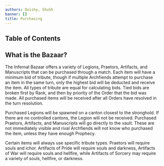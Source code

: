 ```yaml
---
authors: Doishy, ShuSh
banner: []
title: Purchasing
---
```



## Table of Contents

## What is the Bazaar?

The Infernal Bazaar offers a variety of Legions, Praetors, Artifacts, and Manuscripts that can be purchased through a match. Each item will have a minimum bid of tribute, though if multiple Archfiends attempt to purchase an item in the same turn, only the highest bid will be deducted and receive the item. All types of tribute are equal for calculating bids. Tied bids are broken first by Rank, and then by priority of the Order that the bid was made. All purchased items will be received after all Orders have resolved in the turn resolution.

Purchased Legions will be spawned on a canton closest to the stronghold. If there are no controlled cantons, the Legion will not be received.
Purchased Praetors, Artifacts, and Manuscripts will go directly to the vault. These are not immediately visible and rival Archfiends will not know who purchased the item, unless they have enough Prophecy.

Certain items will always use specific tribute types. Praetors will require souls and ichor. Artifacts of Pride will require souls and darkness, Artifacts of War will require souls and hellfire, while Artifacts of Sorcery may require a variety of souls, hellfire, or darkness.
